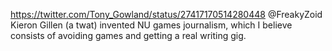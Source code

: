 https://twitter.com/Tony_Gowland/status/27417170514280448 @FreakyZoid Kieron Gillen (a twat) invented NU games journalism, which I believe consists of avoiding games and getting a real writing gig.